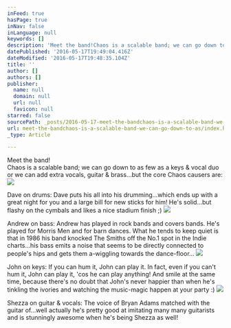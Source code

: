```yaml
---
inFeed: true
hasPage: true
inNav: false
inLanguage: null
keywords: []
description: 'Meet the band!Chaos is a scalable band; we can go down to as few as a keys & vocal duo or we can add extra vocals, guitar & brass...but the core Chaos causers are:'
datePublished: '2016-05-17T19:49:04.416Z'
dateModified: '2016-05-17T19:48:35.104Z'
title: ''
author: []
authors: []
publisher:
  name: null
  domain: null
  url: null
  favicon: null
starred: false
sourcePath: _posts/2016-05-17-meet-the-bandchaos-is-a-scalable-band-we-can-go-down-to-as.md
url: meet-the-bandchaos-is-a-scalable-band-we-can-go-down-to-as/index.html
_type: Article

---
```

Meet the band!  
Chaos is a scalable band; we can go down to as few as a keys & vocal duo or we can add extra vocals, guitar & brass...but the core Chaos causers are:
![](https://the-grid-user-content.s3-us-west-2.amazonaws.com/3fd1bf3b-3c7d-4028-b730-0adb2ac3e4bf.jpg)

Dave on drums: Dave puts his all into his drumming...which ends up with a great night for you and a large bill for new sticks for him! He's solid...but flashy on the cymbals and likes a nice stadium finish ;)
![](https://the-grid-user-content.s3-us-west-2.amazonaws.com/b58f168e-8287-49f3-a9be-728187daae8a.jpg)

Andrew on bass: Andrew has played in rock bands and covers bands. He's played for Morris Men and for barn dances. What he tends to keep quiet is that in 1986 his band knocked The Smiths off the No.1 spot in the Indie charts...his bass emits a noise that seems to be directly connected to people's hips and gets them a-wiggling towards the dance-floor...
![](https://the-grid-user-content.s3-us-west-2.amazonaws.com/51c760f2-2cdf-4cdb-b613-c5f94d02f752.jpg)

John on keys: If you can hum it, John can play it. In fact, even if you can't hum it, John can play it, 'cos he can play anything! And smile at the same time, because there's no doubt that John's never happier than when he's tinkling the ivories and watching the music-magic happen at your party :)
![](https://the-grid-user-content.s3-us-west-2.amazonaws.com/65352af3-5e62-45c0-aec5-6f098b113057.jpg)

Shezza on guitar & vocals: The voice of Bryan Adams matched with the guitar of...well actually he's pretty good at imitating many many guitarists and is stunningly awesome when he's being Shezza as well!